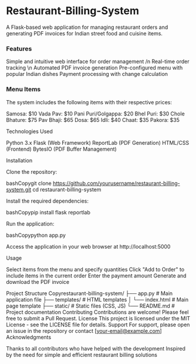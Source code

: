 # Restaurant-Billing-System
A Flask-based web application for managing restaurant orders and generating PDF invoices for Indian street food and cuisine items.

<h3>Features</h3>

Simple and intuitive web interface for order management /n
Real-time order tracking \n
Automated PDF invoice generation
Pre-configured menu with popular Indian dishes
Payment processing with change calculation

<h3>Menu Items</h3>
The system includes the following items with their respective prices:

Samosa: $10
Vada Pav: $10
Pani Puri/Golgappa: $20
Bhel Puri: $30
Chole Bhature: $75
Pav Bhaji: $65
Dosa: $65
Idli: $40
Chaat: $35
Pakora: $35

Technologies Used

Python 3.x
Flask (Web Framework)
ReportLab (PDF Generation)
HTML/CSS (Frontend)
BytesIO (PDF Buffer Management)

Installation

Clone the repository:

bashCopygit clone https://github.com/yourusername/restaurant-billing-system.git
cd restaurant-billing-system

Install the required dependencies:

bashCopypip install flask reportlab

Run the application:

bashCopypython app.py

Access the application in your web browser at http://localhost:5000

Usage

Select items from the menu and specify quantities
Click "Add to Order" to include items in the current order
Enter the payment amount
Generate and download the PDF invoice

Project Structure
Copyrestaurant-billing-system/
├── app.py              # Main application file
├── templates/          # HTML templates
│   └── index.html     # Main page template
├── static/            # Static files (CSS, JS)
└── README.md          # Project documentation
Contributing
Contributions are welcome! Please feel free to submit a Pull Request.
License
This project is licensed under the MIT License - see the LICENSE file for details.
Support
For support, please open an issue in the repository or contact [your-email@example.com]
Acknowledgments

Thanks to all contributors who have helped with the development
Inspired by the need for simple and efficient restaurant billing solutions
